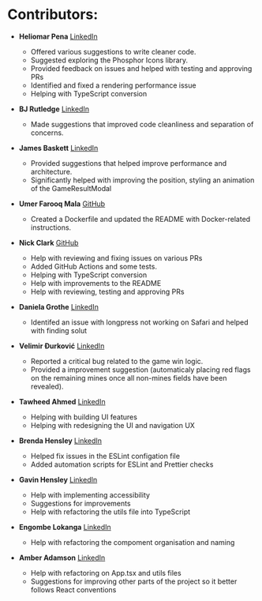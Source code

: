 # Contributors:

- **Heliomar Pena** [LinkedIn](https://www.linkedin.com/in/heliomar/)
  - Offered various suggestions to write cleaner code. 
  - Suggested exploring the Phosphor Icons library. 
  - Provided feedback on issues and helped with testing and approving PRs
  - Identified and fixed a rendering performance issue
  - Helping with TypeScript conversion

- **BJ Rutledge** [LinkedIn](https://www.linkedin.com/in/bj-rutledge/)
  - Made suggestions that improved code cleanliness and separation of concerns.

- **James Baskett** [LinkedIn](https://www.linkedin.com/in/james-blaskett/)
  - Provided suggestions that helped improve performance and architecture.
  - Significantly helped with improving the position, styling an animation of the GameResultModal

- **Umer Farooq Mala** [GitHub](https://github.com/umermala)
  - Created a Dockerfile and updated the README with Docker-related instructions.

- **Nick Clark** [GitHub](https://github.com/NickTheDevOpsGuy)
  - Help with reviewing and fixing issues on various PRs
  - Added GitHub Actions and some tests.
  - Helping with TypeScript conversion
  - Help with improvements to the README
  - Help with reviewing, testing and approving PRs

- **Daniela Grothe** [LinkedIn](https://www.linkedin.com/in/daniela-grothe-743ab8235/)
  - Identifed an issue with longpress not working on Safari and helped with finding solut

- **Velimir Đurković** [LinkedIn](https://www.linkedin.com/in/djvelimir/)
  - Reported a critical bug related to the game win logic.
  - Provided a improvement suggestion (automaticaly placing red flags on the remaining mines once all non-mines fields have been revealed).

- **Tawheed Ahmed** [LinkedIn](https://www.linkedin.com/in/tawheed-ahmed-dev/)
  - Helping with building UI features
  - Helping with redesigning the UI and navigation UX

- **Brenda Hensley** [LinkedIn](https://www.linkedin.com/in/brenda-hensley-/)
  - Helped fix issues in the ESLint configation file
  - Added automation scripts for ESLint and Prettier checks

- **Gavin Hensley** [LinkedIn](https://www.linkedin.com/in/g-hensley/)
  - Help with implementing accessibility
  - Suggestions for improvements
  - Help with refactoring the utils file into TypeScript

- **Engombe Lokanga** [LinkedIn](https://www.linkedin.com/in/engombelokanga/)
  - Help with refactoring the compoment organisation and naming

- **Amber Adamson** [LinkedIn](https://www.linkedin.com/in/amber-adamson-a33a3860/)
  - Help with refactoring on App.tsx and utils files
  - Suggestions for improving other parts of the project so it better follows React conventions



